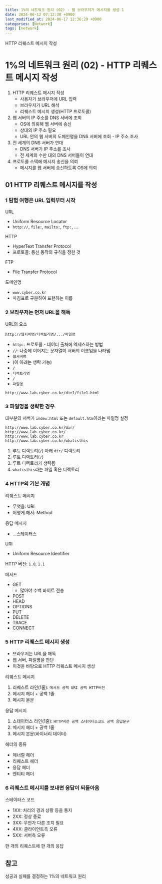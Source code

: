 ```yaml
---
title: 1%의 네트워크 원리 (02) - 웹 브라우저가 메시지를 생성 1
date: 2024-06-12 07:12:30 +0900
last_modified_at: 2024-06-17 12:36:29 +0900
categories: [Network]
tags: [network]
---
```


HTTP 리퀘스트 메시지 작성

# 1%의 네트워크 원리 (02) - HTTP 리퀘스트 메시지 작성

1. HTTP 리퀘스트 메시지 작성
   - 사용자가 브라우저에 URL 입력
   - 브라우저가 URL 해석
   - 리퀘스트 메시지 생성(HTTP 프로토콜)
2. 웹 서버의 IP 주소를 DNS 서버에 조회
   - OS에 의뢰해 웹 서버에 송신
   - 상대의 IP 주소 필요
   - URL 안의 웹 서버의 도메인명을 DNS 서버에 조회 - IP 주소 조사
3. 전 세계의 DNS 서버가 연대
   - DNS 서버가 IP 주소를 조사
   - 전 세계의 수만 대의 DNS 서버들이 연대
4. 프로토콜 스택에 메시지 송신을 의뢰
   - 메시지를 웹 서버에 송신하도록 OS에 의뢰

## 01 HTTP 리퀘스트 메시지를 작성

### 1 탐험 여행은 URL 입력부터 시작

URL

- Uniform Resource Locator
- `http://`, `file:`, `mailto:`, `ftp:`, ...

HTTP

- HyperText Transfer Protocol
- 프로토콜: 통신 동작의 규칙을 정한 것

FTP

- File Transfer Protocol

도메인명

- `www.cyber.co.kr`
- 마침표로 구분하여 표현하는 이름

### 2 브라우저는 먼저 URL을 해독

URL의 요소

```
http://웹서버명/디렉토리명/.../파일명
```

- `http:`: 프로토콜 - 데이터 출처에 엑세스하는 방법
- `//`: 나중에 이어지는 문자열이 서버의 이름임을 나타냄
- `웹서버명`
- (이 아래는 생략 가능)
- `/`
- `디렉토리명`
- `/`
- `파일명`

```
http://www.lab.cyber.co.kr/dir1/file1.html
```

### 3 파일명을 생략한 경우

대부분의 서버가 `index.html` 또는 `default.htm`이라는 파일명 설정

```
http://www.lab.cyber.co.kr/dir/
http://www.lab.cyber.co.kr/
http://www.lab.cyber.co.kr
http://www.lab.cyber.co.kr/whatisthis
```

1. 루트 디렉토리(`/`) 아래 `dir/` 디렉토리
2. 루트 디렉토리(`/`)
3. 루트 디렉토리가 생략됨
4. `whatisthis`라는 파일 혹은 디렉토리

### 4 HTTP의 기본 개념

리퀘스트 메시지

- 무엇을: URI
- 어떻게 해서: Method

응답 메시지

- ...스테이터스

URI

- Uniform Resource Identifier

HTTP 버전: `1.0`, `1.1`

메서드

- GET
  - 많아야 수백 바이트 전송
- POST
- HEAD
- OPTIONS
- PUT
- DELETE
- TRACE
- CONNECT

### 5 HTTP 리퀘스트 메시지 생성

- 브라우저는 URL을 해독
- 웹 서버, 파일명을 판단
- 이것을 바탕으로 HTTP 리퀘스트 메시지 생성

리퀘스트 메시지

1. 리퀘스트 라인(1줄): `메서드 공백 URI 공백 HTTP버전`
2. 메시지 헤더 + 공백 1줄
3. 메시지 본문

응답 메시지

1. 스테이터스 라인(1줄): `HTTP버전 공백 스테이터스코드 공백 응답문구`
2. 메시지 헤더 + 공백 1줄
3. 메시지 본문(바이너리 데이터)

헤더의 종류

- 제너럴 헤더
- 리퀘스트 헤더
- 응답 헤더
- 엔티티 헤더

### 6 리퀘스트 메시지를 보내면 응답이 되돌아옴

스테이터스 코드

- 1XX: 처리의 경과 상황 등을 통지
- 2XX: 정상 종료
- 3XX: 무언가 다른 조치 필요
- 4XX: 클라이언트측 오류
- 5XX: 서버측 오류

한 개의 리퀘스트에 한 개의 응답

## 참고

성공과 실패를 결정하는 1%의 네트워크 원리
